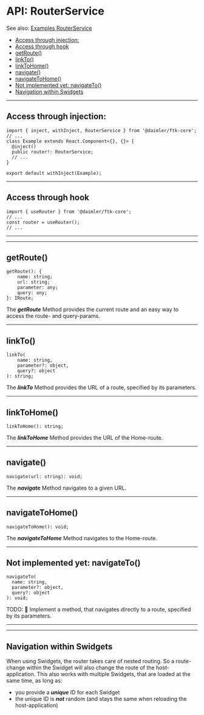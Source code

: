 # API: RouterService

See also: [Examples RouterService](../examples/RouterService.md)

- [Access through injection:](#access-through-injection)
- [Access through hook](#access-through-hook)
- [getRoute()](#getroute)
- [linkTo()](#linkto)
- [linkToHome()](#linktohome)
- [navigate()](#navigate)
- [navigateToHome()](#navigatetohome)
- [Not implemented yet: navigateTo()](#not-implemented-yet-navigateto)
- [Navigation within Swidgets](#navigation-within-swidgets)

___

## Access through injection:

```tsx
import { inject, withInject, RouterService } from '@daimler/ftk-core';
// ...
class Example extends React.Component<{}, {}> {
  @inject()
  public router!: RouterService;
  // ...
}

export default withInject(Example);
```

___

## Access through hook

```tsx
import { useRouter } from '@daimler/ftk-core';
// ...
const router = useRouter();
// ...
```

___

___

## getRoute()

```tsx
getRoute(): {
    name: string;
    url: string;
    parameter: any;
    query: any;
}: IRoute;
```

The **_getRoute_** Method provides the current route and an easy way to access the route- and query-params.
___

## linkTo()

```tsx
linkTo(
    name: string,
    parameter?: object,
    query?: object
): string;
```

The **_linkTo_** Method provides the URL of a route, specified by its parameters.
___

## linkToHome()

```tsx
linkToHome(): string;
```

The **_linkToHome_** Method provides the URL of the Home-route.
___

## navigate()

```tsx
navigate(url: string): void;
```

The **_navigate_** Method navigates to a given URL.
___

## navigateToHome()

```tsx
navigateToHome(): void;
```

The **_navigateToHome_** Method navigates to the Home-route.
___

## Not implemented yet: navigateTo()

```tsx
navigateTo(
  name: string,
  parameter?: object,
  query?: object
): void;
```

TODO: :wrench: Implement a method, that navigates directly to a route, specified by its parameters.
___
___

## Navigation within Swidgets

When using Swidgets, the router takes care of nested routing. So a route-change within the Swidget will also change the route of the host-application. This also works with multiple Swidgets, that are loaded at the same time, as long as:

- you provide a **_unique_** ID for each Swidget
- the unique ID is **_not_** random (and stays the same when reloading the host-application)
